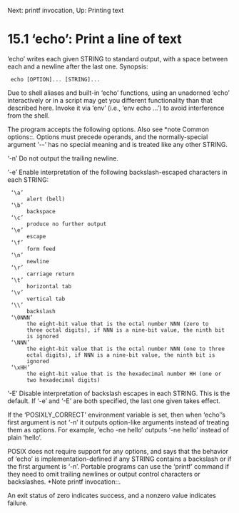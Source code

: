 Next: printf invocation,  Up: Printing text

15.1 ‘echo’: Print a line of text
=================================

‘echo’ writes each given STRING to standard output, with a space between
each and a newline after the last one.  Synopsis:

     echo [OPTION]... [STRING]...

   Due to shell aliases and built-in ‘echo’ functions, using an
unadorned ‘echo’ interactively or in a script may get you different
functionality than that described here.  Invoke it via ‘env’ (i.e., ‘env
echo ...’) to avoid interference from the shell.

   The program accepts the following options.  Also see *note Common
options::.  Options must precede operands, and the normally-special
argument ‘--’ has no special meaning and is treated like any other
STRING.

‘-n’
     Do not output the trailing newline.

‘-e’
     Enable interpretation of the following backslash-escaped characters
     in each STRING:

     ‘\a’
          alert (bell)
     ‘\b’
          backspace
     ‘\c’
          produce no further output
     ‘\e’
          escape
     ‘\f’
          form feed
     ‘\n’
          newline
     ‘\r’
          carriage return
     ‘\t’
          horizontal tab
     ‘\v’
          vertical tab
     ‘\\’
          backslash
     ‘\0NNN’
          the eight-bit value that is the octal number NNN (zero to
          three octal digits), if NNN is a nine-bit value, the ninth bit
          is ignored
     ‘\NNN’
          the eight-bit value that is the octal number NNN (one to three
          octal digits), if NNN is a nine-bit value, the ninth bit is
          ignored
     ‘\xHH’
          the eight-bit value that is the hexadecimal number HH (one or
          two hexadecimal digits)

‘-E’
     Disable interpretation of backslash escapes in each STRING.  This
     is the default.  If ‘-e’ and ‘-E’ are both specified, the last one
     given takes effect.

   If the ‘POSIXLY_CORRECT’ environment variable is set, then when
‘echo’’s first argument is not ‘-n’ it outputs option-like arguments
instead of treating them as options.  For example, ‘echo -ne hello’
outputs ‘-ne hello’ instead of plain ‘hello’.

   POSIX does not require support for any options, and says that the
behavior of ‘echo’ is implementation-defined if any STRING contains a
backslash or if the first argument is ‘-n’.  Portable programs can use
the ‘printf’ command if they need to omit trailing newlines or output
control characters or backslashes.  *Note printf invocation::.

   An exit status of zero indicates success, and a nonzero value
indicates failure.

